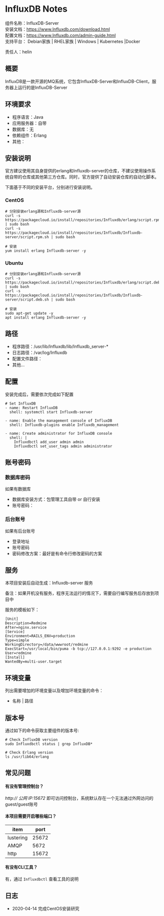 # InfluxDB Notes

组件名称：InfluxDB-Server  
安装文档：https://www.Influxdb.com/download.html  
配置文档：https://www.Influxdb.com/admin-guide.html  
支持平台： Debian家族 | RHEL家族 | Windows | Kubernetes |Docker  

责任人：helin

## 概要

InfluxDB是一款开源的MQ系统，它包含InfluxDB-Server和InfluxDB-Client，服务器上运行的是InfluxDB-Server

## 环境要求

* 程序语言：Java 
* 应用服务器：自带
* 数据库：无
* 依赖组件：Erlang
* 其他：

## 安装说明

官方建议使用其自身提供的erlang和Influxdb-server的仓库，不建议使用操作系统自带的仓库或其他第三方仓库。同时，官方提供了自动安装仓库的自动化脚本。

下面基于不同的安装平台，分别进行安装说明。

### CentOS

```shell
# 分别安装erlang源和Influxdb-server源
curl -s https://packagecloud.io/install/repositories/Influxdb/erlang/script.rpm.sh | sudo bash
curl -s https://packagecloud.io/install/repositories/Influxdb/Influxdb-server/script.rpm.sh | sudo bash

# 安装
yum install erlang Influxdb-server -y
```

### Ubuntu

```shell
# 分别安装erlang源和Influxdb-server源
curl -s https://packagecloud.io/install/repositories/Influxdb/erlang/script.deb.sh | sudo bash
curl -s https://packagecloud.io/install/repositories/Influxdb/Influxdb-server/script.deb.sh | sudo bash

# 安装
sudo apt-get update -y
apt install erlang Influxdb-server -y
```

## 路径

* 程序路径：/usr/lib/Influxdb/lib/Influxdb_server-*
* 日志路径：/var/log/Influxdb  
* 配置文件路径：  
* 其他...

## 配置

安装完成后，需要依次完成如下配置

```shell
# Set InfluxDB
- name: Restart InfluxDB
  shell: systemctl start Influxdb-server

- name: Enable the management console of InfluxDB
  shell: Influxdb-plugins enable Influxdb_management

- name: Create administrator for InfluxDB console
  shell: |
    Influxdbctl add_user admin admin
    Influxdbctl set_user_tags admin administrator
```

## 账号密码

### 数据库密码

如果有数据库

* 数据库安装方式：包管理工具自带 or 自行安装
* 账号密码：

### 后台账号

如果有后台账号

* 登录地址
* 账号密码
* 密码修改方案：最好是有命令行修改密码的方案


## 服务

本项目安装后自动生成：Influxdb-server 服务

备注：如果开机没有服务，程序无法运行的情况下，需要自行编写服务后存放到项目中

服务的模板如下：

```
[Unit]
Description=Redmine
After=nginx.service
[Service]
Environment=RAILS_ENV=production
Type=simple
WorkingDirectory=/data/wwwroot/redmine
ExecStart=/usr/local/bin/puma -b tcp://127.0.0.1:9292 -e production 
User=redmine
[Install]
WantedBy=multi-user.target
```

## 环境变量

列出需要增加的环境变量以及增加环境变量的命令：

* 名称 | 路径

## 版本号

通过如下的命令获取主要组件的版本号: 

```
# Check InfluxDB version
sudo Influxdbctl status | grep InfluxDB*

# Check Erlang version
ls /usr/lib64/erlang
```

## 常见问题

#### 有没有管理控制台？

*http:// 公网 IP:15672* 即可访问控制台，系统默认存在一个无法通过外网访问的guest/guest账号

#### 本项目需要开启哪些端口？

| item      | port  |
| --------- | ----- |
| lustering | 25672 |
| AMQP      | 5672  |
| http      | 15672 |

#### 有没有CLI工具？

有，通过 `Influxdbctl` 查看工具的说明

## 日志

* 2020-04-14 完成CentOS安装研究